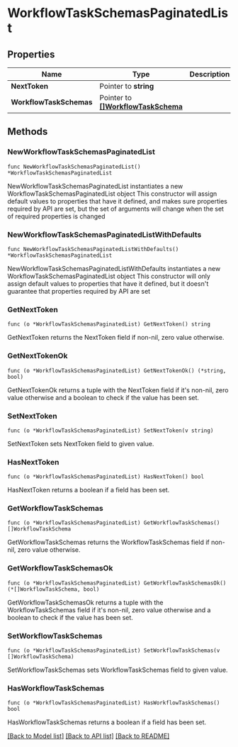 # WorkflowTaskSchemasPaginatedList

## Properties

Name | Type | Description | Notes
------------ | ------------- | ------------- | -------------
**NextToken** | Pointer to **string** |  | [optional] 
**WorkflowTaskSchemas** | Pointer to [**[]WorkflowTaskSchema**](WorkflowTaskSchema.md) |  | [optional] 

## Methods

### NewWorkflowTaskSchemasPaginatedList

`func NewWorkflowTaskSchemasPaginatedList() *WorkflowTaskSchemasPaginatedList`

NewWorkflowTaskSchemasPaginatedList instantiates a new WorkflowTaskSchemasPaginatedList object
This constructor will assign default values to properties that have it defined,
and makes sure properties required by API are set, but the set of arguments
will change when the set of required properties is changed

### NewWorkflowTaskSchemasPaginatedListWithDefaults

`func NewWorkflowTaskSchemasPaginatedListWithDefaults() *WorkflowTaskSchemasPaginatedList`

NewWorkflowTaskSchemasPaginatedListWithDefaults instantiates a new WorkflowTaskSchemasPaginatedList object
This constructor will only assign default values to properties that have it defined,
but it doesn't guarantee that properties required by API are set

### GetNextToken

`func (o *WorkflowTaskSchemasPaginatedList) GetNextToken() string`

GetNextToken returns the NextToken field if non-nil, zero value otherwise.

### GetNextTokenOk

`func (o *WorkflowTaskSchemasPaginatedList) GetNextTokenOk() (*string, bool)`

GetNextTokenOk returns a tuple with the NextToken field if it's non-nil, zero value otherwise
and a boolean to check if the value has been set.

### SetNextToken

`func (o *WorkflowTaskSchemasPaginatedList) SetNextToken(v string)`

SetNextToken sets NextToken field to given value.

### HasNextToken

`func (o *WorkflowTaskSchemasPaginatedList) HasNextToken() bool`

HasNextToken returns a boolean if a field has been set.

### GetWorkflowTaskSchemas

`func (o *WorkflowTaskSchemasPaginatedList) GetWorkflowTaskSchemas() []WorkflowTaskSchema`

GetWorkflowTaskSchemas returns the WorkflowTaskSchemas field if non-nil, zero value otherwise.

### GetWorkflowTaskSchemasOk

`func (o *WorkflowTaskSchemasPaginatedList) GetWorkflowTaskSchemasOk() (*[]WorkflowTaskSchema, bool)`

GetWorkflowTaskSchemasOk returns a tuple with the WorkflowTaskSchemas field if it's non-nil, zero value otherwise
and a boolean to check if the value has been set.

### SetWorkflowTaskSchemas

`func (o *WorkflowTaskSchemasPaginatedList) SetWorkflowTaskSchemas(v []WorkflowTaskSchema)`

SetWorkflowTaskSchemas sets WorkflowTaskSchemas field to given value.

### HasWorkflowTaskSchemas

`func (o *WorkflowTaskSchemasPaginatedList) HasWorkflowTaskSchemas() bool`

HasWorkflowTaskSchemas returns a boolean if a field has been set.


[[Back to Model list]](../README.md#documentation-for-models) [[Back to API list]](../README.md#documentation-for-api-endpoints) [[Back to README]](../README.md)


